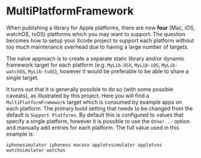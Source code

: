 # MultiPlatformFramework

When publishing a library for Apple platforms, there are now **four** (Mac, iOS, watchOS, tvOS) platforms which you may want to support. The question becomes how to setup your Xcode project to support each platform without too much maintenance overhead due to having a large number of targets.

The naïve approach is to create a separate static library and/or dynamic framework target for each platform (e.g. `MyLib-OSX`, `MyLib-iOS`, `MyLib-watchOS`, `MyLib-tvOS`), however it would be preferable to be able to share a single target.

It turns out that it is generally possible to do so (with some possible caveats), as illustrated by this project. Here you will find a `MultiPlatformFramework` target which is consumed by example apps on each platform. The primary build setting that needs to be changed from the default is `Support Platforms`. By default this is configured to values that specify a single platform, however it is possible to use the `Other...` option and manually add entries for each platform. The full value used in this example is:
```
iphonesimulator iphoneos macosx appletvsimulator appletvos watchsimulator watchos
```
